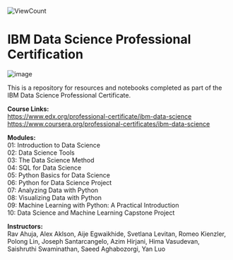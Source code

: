 ![ViewCount](https://views.whatilearened.today/views/github/mattpinkerton/IBM_Data_Science_Professional_Certification.svg?cache=remove)

# IBM Data Science Professional Certification

![image](https://user-images.githubusercontent.com/85677826/150887276-c3f1e275-7ebb-4a88-b785-e4f76a61fd5d.png)

This is a repository for resources and notebooks completed as part of the IBM Data Science Professional Certificate.

**Course Links:**\
https://www.edx.org/professional-certificate/ibm-data-science \
https://www.coursera.org/professional-certificates/ibm-data-science

**Modules:**\
01: Introduction to Data Science\
02: Data Science Tools\
03: The Data Science Method\
04: SQL for Data Science\
05: Python Basics for Data Science\
06: Python for Data Science Project\
07: Analyzing Data with Python\
08: Visualizing Data with Python\
09: Machine Learning with Python: A Practical Introduction\
10: Data Science and Machine Learning Capstone Project

**Instructors:**\
Rav Ahuja, Alex Aklson, Aije Egwaikhide, Svetlana Levitan, Romeo Kienzler, Polong Lin, Joseph Santarcangelo, Azim Hirjani, Hima Vasudevan, Saishruthi Swaminathan, Saeed Aghabozorgi, Yan Luo

